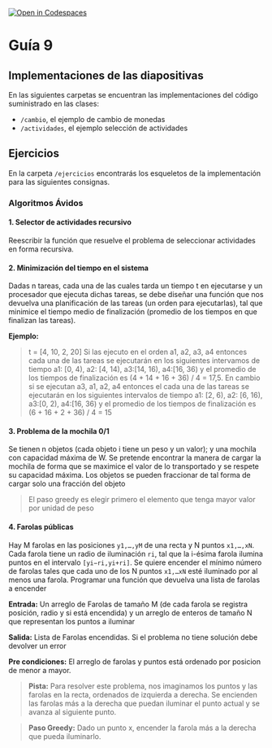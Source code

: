 [![Open in Codespaces](https://classroom.github.com/assets/launch-codespace-7f7980b617ed060a017424585567c406b6ee15c891e84e1186181d67ecf80aa0.svg)](https://classroom.github.com/open-in-codespaces?assignment_repo_id=11114972)
# Guía 9
## Implementaciones de las diapositivas

En las siguientes carpetas se encuentran las implementaciones del código suministrado en las clases:

- `/cambio`, el ejemplo de cambio de monedas
- `/actividades`, el ejemplo selección de actividades

## Ejercicios

En la carpeta `/ejercicios` encontrarás los esqueletos de la implementación para las siguientes consignas.

### Algoritmos Ávidos

#### 1. Selector de actividades recursivo
Reescribir la función que resuelve el problema de seleccionar actividades en forma recursiva. 


#### 2. Minimización del tiempo en el sistema
Dadas n tareas, cada una de las cuales tarda un tiempo t en ejecutarse y un procesador que ejecuta dichas tareas, se debe diseñar una función que nos devuelva una planificación de las tareas (un orden para ejecutarlas), tal que minimice el tiempo medio de finalización (promedio de los tiempos en que finalizan las tareas).

**Ejemplo:**

> t = [4, 10, 2, 20] Si las ejecuto en el orden a1, a2, a3, a4 entonces cada una de las tareas se ejecutarán en los siguientes intervamos de tiempo a1: [0, 4), a2: [4, 14), a3:[14, 16), a4:[16, 36) y el promedio de los tiempos de finalización es (4 + 14 + 16 + 36) / 4 = 17,5. En cambio si se ejecutan a3, a1, a2, a4 entonces el cada una de las tareas se ejecutarán en los siguientes intervalos de tiempo a1: [2, 6), a2: [6, 16), a3:[0, 2), a4:[16, 36) y el promedio de los tiempos de finalización es (6 + 16 + 2 + 36) / 4 = 15

#### 3. Problema de la mochila 0/1
Se tienen n objetos (cada objeto i tiene un peso y un valor); y una mochila con capacidad máxima de W. Se pretende encontrar la manera de cargar la mochila de forma que se maximice el valor de lo transportado y se respete su capacidad máxima. Los objetos se pueden fraccionar de tal forma de cargar solo una fracción del objeto

> El paso greedy es elegir primero el elemento que tenga mayor valor por unidad de peso

#### 4. Farolas públicas
Hay M farolas en las posiciones `y1,…,yM` de una recta y N puntos `x1,…,xN`. Cada farola tiene un radio de iluminación `ri`, tal que la i-ésima farola ilumina puntos en el intervalo `[yi−ri,yi+ri]`. Se quiere encender el mínimo número de farolas tales que cada uno de los N puntos `x1,…xN` esté iluminado por al menos una farola. Programar una función que devuelva una lista de farolas a encender

**Entrada:** Un arreglo de Farolas de tamaño M (de cada farola se registra posición, radio y si está encendida) y un arreglo de enteros de tamaño N que representan los puntos a iluminar

**Salida:** Lista de Farolas encendidas. Si el problema no tiene solución debe devolver un error

**Pre condiciones:** El arreglo de farolas y puntos está ordenado por posicion de menor a mayor.

> **Pista:** Para resolver este problema, nos imaginamos los puntos y las farolas en la recta, ordenados de izquierda a derecha. Se encienden las farolas más a la derecha que puedan iluminar el punto actual y se avanza al siguiente punto. 

> **Paso Greedy:** Dado un punto x, encender la farola más a la derecha que pueda iluminarlo.

